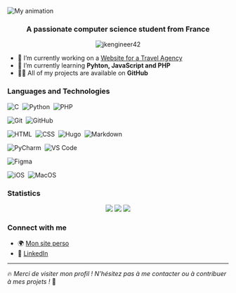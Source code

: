 ![My animation](./assets/readme.gif)
<h3 align="center">A passionate computer science student from France</h3>  

<p align="center"> <img src="https://komarev.com/ghpvc/?username=jkengineer42&label=Profile%20views&color=0e75b6&style=for-the-badge" alt="jkengineer42" /> </p>  

- 🔭 I’m currently working on a [Website for a Travel Agency](https://github.com/jkengineer42/jkengineer42/edit/main/README.md)
- 🌱 I’m currently learning **Pyhton, JavaScript and PHP**
- 👨‍💻 All of my projects are available on **GitHub**

### Languages and Technologies  

![C](https://img.shields.io/badge/-C-000000?style=for-the-badge&logo=C&logoColor=A8B9CC)&nbsp;
![Python](https://img.shields.io/badge/-Python-000000?style=for-the-badge&logo=python)&nbsp;
![PHP](https://img.shields.io/badge/PHP-000000?style=for-the-badge&logo=php&logoColor=white)&nbsp;

![Git](https://img.shields.io/badge/-Git-000000?style=for-the-badge&logo=git)&nbsp;
![GitHub](https://img.shields.io/badge/-GitHub-000000?style=for-the-badge&logo=github)&nbsp;

![HTML](https://img.shields.io/badge/-HTML-000000?style=for-the-badge&logo=HTML5)&nbsp;
![CSS](https://img.shields.io/badge/-CSS-000000?style=for-the-badge&logo=CSS3&logoColor=1572B6)&nbsp;
![Hugo](https://img.shields.io/badge/Hugo-000000?style=for-the-badge&logo=hugo&logoColor=white)&nbsp;
![Markdown](https://img.shields.io/badge/-Markdown-000000?style=for-the-badge&logo=markdown)&nbsp;

![PyCharm](https://img.shields.io/badge/PyCharm-000000.svg?&style=for-the-badge&logo=PyCharm&logoColor=white)&nbsp;
![VS Code](https://img.shields.io/badge/VSCode-000000?style=for-the-badge&logo=visual%20studio%20code&logoColor=white)&nbsp;

![Figma](https://img.shields.io/badge/Figma-000000?style=for-the-badge&logo=figma&logoColor=white)&nbsp;

![iOS](https://img.shields.io/badge/iOS-000000?style=for-the-badge&logo=ios&logoColor=white)&nbsp;
![MacOS](https://img.shields.io/badge/mac%20os-000000?style=for-the-badge&logo=apple&logoColor=white)&nbsp;

### Statistics

<div align="center">
  
![](http://github-profile-summary-cards.vercel.app/api/cards/profile-details?username=jkengineer42&theme=apprentice)
![](http://github-profile-summary-cards.vercel.app/api/cards/repos-per-language?username=jkengineer42&theme=apprentice)
![](http://github-profile-summary-cards.vercel.app/api/cards/most-commit-language?username=jkengineer42&theme=apprentice)

</div>

### Connect with me 
- 🌍 [Mon site perso](https://ton-site.com)  
- 🔗 [LinkedIn](https://linkedin.com/in/ton-profil)

---

🔥 *Merci de visiter mon profil ! N’hésitez pas à me contacter ou à contribuer à mes projets !* 🚀
